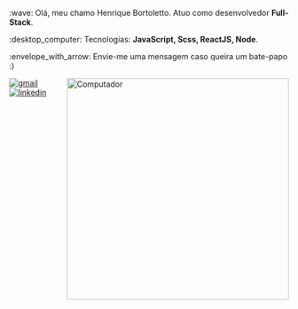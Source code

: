 
<p align="left" min-width="300px" max-width="300px" width="300px">
   :wave: Olá, meu chamo Henrique Bortoletto. Atuo como desenvolvedor <strong>Full-Stack</strong>.
 </p>

<p align="left">
 :desktop_computer: Tecnologias: <strong>JavaScript, Scss, ReactJS, Node</strong>.
</p>

<p align="left">
 :envelope_with_arrow: Envie-me uma mensagem caso queira um bate-papo :)
</p>

<img src="https://raw.githubusercontent.com/MicaelliMedeiros/micaellimedeiros/master/image/computer-illustration.png" min-width="400px" max-width="400px" width="400px" align="right" alt="Computador">

[![gmail](https://img.shields.io/badge/Gmail-D14836?style=for-the-badge&logo=Gmail&logoColor=white)](mailto:bortolettohenrique@gmail.com)
[![linkedin](https://img.shields.io/badge/Linkedin-blue?style=for-the-badge&logo=Linkedin&labelColor=blue)](https://www.linkedin.com/in/henriquebortoletto/)
